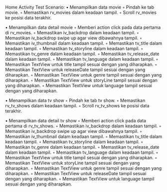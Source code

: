 Home Activity Test Scenario:
• Menampilkan data movie
    ◦ Pindah ke tab movie.
    ◦ Memastikan rv_movies dalam keadaan tampil.
    ◦ Scroll rv_movies ke posisi data terakhir.

• Menampilkan data detail movie
    ◦ Memberi action click pada data pertama di rv_movies.
    ◦ Memastikan iv_backdrop dalam keadaan tampil.
    ◦ Memastikan iv_backdrop swipe up agar view dibawahnya tampil.
    ◦ Memastikan iv_thumbnail dalam keadaan tampil.
    ◦ Memastikan tv_title dalam keadaan tampil.
    ◦ Memastikan tv_storyline dalam keadaan tampil.
    ◦ Memastikan tv_genre dalam keadaan tampil.
    ◦ Memastikan tv_release_date dalam keadaan tampil.
    ◦ Memastikan tv_language dalam keadaan tampil.
    ◦ Memastikan TextView untuk title tampil sesuai dengan yang diharapkan.
    ◦ Memastikan TextView untuk releaseDate tampil sesuai dengan yang diharapkan.
    ◦ Memastikan TextView untuk genre tampil sesuai dengan yang diharapkan.
    ◦ Memastikan TextView untuk storyLine tampil sesuai dengan yang diharapkan.
    ◦ Memastikan TextView untuk language tampil sesuai dengan yang diharapkan.
    
• Menampilkan data tv show
    ◦ Pindah ke tab tv show.
    ◦ Memastikan rv_tv_shows dalam keadaan tampil.
    ◦ Scroll rv_tv_shows ke posisi data terakhir.

• Menampilkan data detail tv show
    ◦ Memberi action click pada data pertama di rv_tv_shows.
    ◦ Memastikan iv_backdrop dalam keadaan tampil.
    ◦ Memastikan iv_backdrop swipe up agar view dibawahnya tampil.
    ◦ Memastikan iv_thumbnail dalam keadaan tampil.
    ◦ Memastikan tv_title dalam keadaan tampil.
    ◦ Memastikan tv_storyline dalam keadaan tampil.
    ◦ Memastikan tv_genre dalam keadaan tampil.
    ◦ Memastikan tv_release_date dalam keadaan tampil.
    ◦ Memastikan tv_language dalam keadaan tampil.
    ◦ Memastikan TextView untuk title tampil sesuai dengan yang diharapkan.
    ◦ Memastikan TextView untuk storyLine tampil sesuai dengan yang diharapkan.
    ◦ Memastikan TextView untuk genre tampil sesuai dengan yang diharapkan.
    ◦ Memastikan TextView untuk releaseDate tampil sesuai dengan yang diharapkan.
    ◦ Memastikan TextView untuk language tampil sesuai dengan yang diharapkan.
